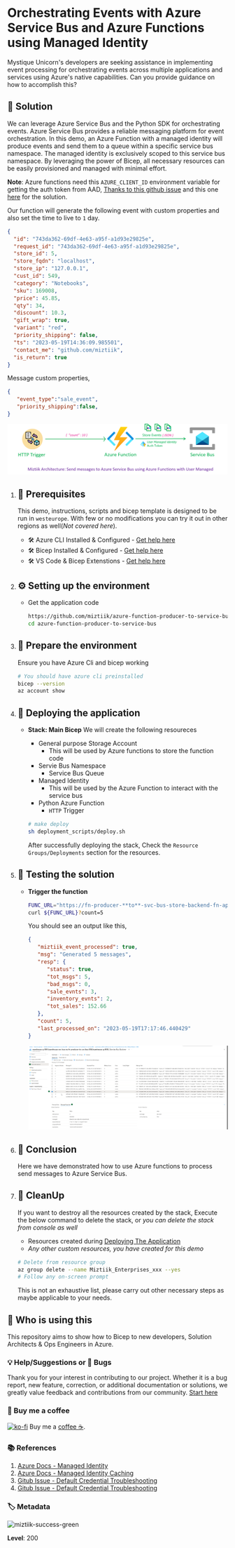 # Orchestrating Events with Azure Service Bus and Azure Functions using Managed Identity

Mystique Unicorn's developers are seeking assistance in implementing event processing for orchestrating events across multiple applications and services using Azure's native capabilities. Can you provide guidance on how to accomplish this?

## 🎯 Solution

We can leverage Azure Service Bus and the Python SDK for orchestrating events. Azure Service Bus provides a reliable messaging platform for event orchestration. In this demo, an Azure Function with a managed identity will produce events and send them to a queue within a specific service bus namespace. The managed identity is exclusively scoped to this service bus namespace. By leveraging the power of Bicep, all necessary resources can be easily provisioned and managed with minimal effort.

**Note**: Azure functions need this `AZURE_CLIENT_ID` environment variable for getting the auth token from AAD, [Thanks to this github issue][10] and this one [here][11] for the solution.

Our function will generate the following event with custom properties and also set the time to live to `1` day.

```json
{
  "id": "743da362-69df-4e63-a95f-a1d93e29825e",
  "request_id": "743da362-69df-4e63-a95f-a1d93e29825e",
  "store_id": 5,
  "store_fqdn": "localhost",
  "store_ip": "127.0.0.1",
  "cust_id": 549,
  "category": "Notebooks",
  "sku": 169008,
  "price": 45.85,
  "qty": 34,
  "discount": 10.3,
  "gift_wrap": true,
  "variant": "red",
  "priority_shipping": false,
  "ts": "2023-05-19T14:36:09.985501",
  "contact_me": "github.com/miztiik",
  "is_return": true
}
```

Message custom properties,

```json
{
   "event_type":"sale_event",
   "priority_shipping":false,
}
```

![Miztiik Automation - Orchestrating Events with Azure Service Bus and Azure Functions using Managed Identity](images/miztiik_architecture_azure_functions_to_service_bus_using_managed_identity_001.png)

1. ## 🧰 Prerequisites

   This demo, instructions, scripts and bicep template is designed to be run in `westeurope`. With few or no modifications you can try it out in other regions as well(_Not covered here_).

   - 🛠 Azure CLI Installed & Configured - [Get help here](https://learn.microsoft.com/en-us/cli/azure/install-azure-cli)
   - 🛠 Bicep Installed & Configured - [Get help here](https://learn.microsoft.com/en-us/azure/azure-resource-manager/bicep/install)
   - 🛠 VS Code & Bicep Extenstions - [Get help here](https://learn.microsoft.com/en-us/azure/azure-resource-manager/bicep/install#vs-code-and-bicep-extension)

1. ## ⚙️ Setting up the environment

   - Get the application code

     ```bash
     https://github.com/miztiik/azure-function-producer-to-service-bus
     cd azure-function-producer-to-service-bus
     ```

1. ## 🚀 Prepare the environment

   Ensure you have Azure Cli and bicep working

    ```bash
   # You should have azure cli preinstalled
   bicep --version
   az account show
    ```

1. ## 🚀 Deploying the application

   - **Stack: Main Bicep**
     We will create the following resoureces
     - General purpose Storage Account
        - This will be used by Azure functions to store the function code
     - Servie Bus Namespace
       - Service Bus Queue
     - Managed Identity
        - This will be used by the Azure Function to interact with the service bus
     - Python Azure Function
        - `HTTP` Trigger

      ```bash
      # make deploy
      sh deployment_scripts/deploy.sh
      ```

      After successfully deploying the stack, Check the `Resource Groups/Deployments` section for the resources.

1. ## 🔬 Testing the solution

   - **Trigger the function**

      ```bash
      FUNC_URL="https://fn-producer-**to**-svc-bus-store-backend-fn-app-008.azurewebsites.net/api/store-events-producer-fn"
      curl ${FUNC_URL}?count=5
      ```

      You should see an output like this,

      ```json
      {
         "miztiik_event_processed": true,
         "msg": "Generated 5 messages",
         "resp": {
            "status": true,
            "tot_msgs": 5,
            "bad_msgs": 0,
            "sale_evnts": 3,
            "inventory_evnts": 2,
            "tot_sales": 152.66
         },
         "count": 5,
         "last_processed_on": "2023-05-19T17:17:46.440429"
      }
      ```

      ![Miztiik Automation - Orchestrating Events with Azure Service Bus and Azure Functions using Managed Identity](images/miztiik_architecture_azure_functions_to_service_bus_using_managed_identity_002.png)

1. ## 📒 Conclusion

   Here we have demonstrated how to use Azure functions to process send messages to Azure Service Bus.
  
1. ## 🧹 CleanUp

   If you want to destroy all the resources created by the stack, Execute the below command to delete the stack, or _you can delete the stack from console as well_

   - Resources created during [Deploying The Application](#-deploying-the-application)
   - _Any other custom resources, you have created for this demo_

   ```bash
   # Delete from resource group
   az group delete --name Miztiik_Enterprises_xxx --yes
   # Follow any on-screen prompt
   ```

   This is not an exhaustive list, please carry out other necessary steps as maybe applicable to your needs.

## 📌 Who is using this

This repository aims to show how to Bicep to new developers, Solution Architects & Ops Engineers in Azure.


### 💡 Help/Suggestions or 🐛 Bugs

Thank you for your interest in contributing to our project. Whether it is a bug report, new feature, correction, or additional documentation or solutions, we greatly value feedback and contributions from our community. [Start here](/issues)

### 👋 Buy me a coffee

[![ko-fi](https://www.ko-fi.com/img/githubbutton_sm.svg)](https://ko-fi.com/Q5Q41QDGK) Buy me a [coffee ☕][900].

### 📚 References

1. [Azure Docs - Managed Identity][8]
1. [Azure Docs - Managed Identity Caching][9]
1. [Gitub Issue - Default Credential Troubleshooting][10]
1. [Gitub Issue - Default Credential Troubleshooting][11]

[8]: https://learn.microsoft.com/en-us/azure/active-directory/managed-identities-azure-resources/overview
[9]: https://learn.microsoft.com/en-us/azure/app-service/overview-managed-identity?tabs=portal%2Chttp#configure-target-resource
[10]: https://github.com/microsoft/azure-container-apps/issues/442
[11]: https://github.com/microsoft/azure-container-apps/issues/325#issuecomment-1265380377

### 🏷️ Metadata

![miztiik-success-green](https://img.shields.io/badge/Miztiik:Automation:Level-200-blue)

**Level**: 200

[100]: https://www.udemy.com/course/aws-cloud-security/?referralCode=B7F1B6C78B45ADAF77A9
[101]: https://www.udemy.com/course/aws-cloud-security-proactive-way/?referralCode=71DC542AD4481309A441
[102]: https://www.udemy.com/course/aws-cloud-development-kit-from-beginner-to-professional/?referralCode=E15D7FB64E417C547579
[103]: https://www.udemy.com/course/aws-cloudformation-basics?referralCode=93AD3B1530BC871093D6
[899]: https://www.udemy.com/user/n-kumar/
[900]: https://ko-fi.com/miztiik
[901]: https://ko-fi.com/Q5Q41QDGK